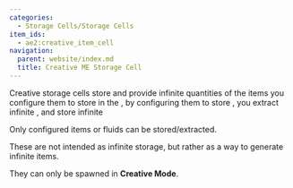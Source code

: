 ```yaml
---
categories:
  - Storage Cells/Storage Cells
item_ids:
  - ae2:creative_item_cell
navigation:
  parent: website/index.md
  title: Creative ME Storage Cell
---
```


Creative storage cells store and provide infinite quantities of the items you
configure them to store in the <ItemLink id="cell_workbench"/>, by configuring them to
store <ItemLink id="minecraft:iron_ingot"/>, you extract infinite <ItemLink id="minecraft:iron_ingot" />,
and store infinite <ItemLink id="minecraft:iron_ingot" />

Only configured items or fluids can be stored/extracted.

These are not intended as infinite storage, but rather as a way to generate infinite items.

They can only be spawned in **Creative Mode**.
